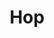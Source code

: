 ---
draft: false
title: Hop
content:
  id: hop
  name: Hop
  logo: /images/development/nocode-lowcode/hop/logo.png
  website: https://hop.apache.org/
  iframe_website: /website-iframe/development/nocode-lowcode/hop
  dashboardImage: /images/development/nocode-lowcode/hop/screenshot-1.jpeg
  short_description: Apache Hop is a data orchestration and data engineering platform that aims to facilitate all aspects of data and metadata orchestration
  description: Apache Hop is a data orchestration and data engineering platform that aims to facilitate all aspects of data and metadata orchestration. Apache Hop lets you focus on the problem you're trying to solve without technology getting in the way.
  features:
    - title: Metadata Driven
      description: Apache Hop is entirely metadata-driven. Every object type in Hop describes how data is read, manipulated or written, or how workflows and pipelines need to be orchestrated.
    - title: Design Once, Run Anywhere
      description: Apache Hop workflows and pipelines are definitions of how data needs to be processed. Once designed, a pipeline can be executed on any supported runtime.
    - title: Visual Development
      description: Apache Hop workflows and pipelines are developed visually through an intuitive drag and drop interface.
    - title: Built-in Life Cycle Management
      description: Managing, testing, and deploying workflows and pipelines can be a daunting task.
  screenshots:
    - /images/development/nocode-lowcode/hop/screenshot-1.jpeg
    - /images/development/nocode-lowcode/hop/screenshot-2.png
---